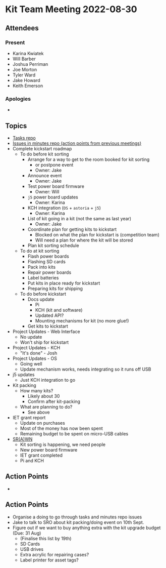 # Kit Team Meeting 2022-08-30

## Attendees

### Present

- Karina Kwiatek
- Will Barber
- Joshua Perriman
- Joe Morton
- Tyler Ward
- Jake Howard
- Keith Emerson

### Apologies

-

## Topics

- [Tasks repo](https://github.com/srobo/tasks/issues?q=is%3Aopen+is%3Aissue+label%3A%22A%3A+Kit%22%2C%22A%3A+Team+Kits%22)
- [Issues in minutes repo (action points from previous meetings)](https://github.com/srobo/kit-team-minutes/issues)
- Complete kickstart roadmap
    - To do before kit sorting
        - Arrange for a way to get to the room booked for kit sorting
            - or postpone event
            - Owner: Jake
        - Announce event
            - Owner: Jake
        - Test power board firmware
            - Owner: Will
        - `j5` power board updates
            - Owner: Karina
        - KCH integration (`OS` + `astoria` + `j5`)
            - Owner: Karina
        - List of kit going in a kit (not the same as last year)
            - Owner: Jake
        - Coordinate plan for getting kits to kickstart
            - Blocked on what the plan for kickstart is (competition team)
            - Will need a plan for where the kit will be stored
        - Plan kit sorting schedule
    - To do at kit sorting
        - Flash power boards
        - Flashing SD cards
        - Pack into kits
        - Repair power boards
        - Label batteries
        - Put kits in place ready for kickstart
        - Preparing kits for shipping
    - To do before kickstart
        - Docs update
            - Pi
            - KCH (kit and software)
            - Updated API?
            - Mounting mechanisms for kit (no more glue!)
        - Get kits to kickstart
- Project Updates - Web Interface
    - No update
    - Won't ship for kickstart
- Project Updates - KCH
    - "It's done" - Josh
- Project Updates - OS
    - Going well
    - Update mechanism works, needs integrating so it runs off USB
- j5 updates
    - Just KCH integration to go
- Kit packing
    - How many kits?
        - Likely about 30
        - Confirm after kit-packing
    - What are planning to do?
        - See above
- IET grant report
    - Update on purchases
    - Most of the money has now been spent
    - Remaining budget to be spent on micro-USB cables
- [SR(A)WN](https://github.com/srobo/srawn/issues)
    - Kit sorting is happening, we need people
    - New power board firmware
    - IET grant completed
    - Pi and KCH


## Action Points

- 



## Action Points

- Organise a doing to go through tasks and minutes repo issues 
- Jake to talk to SRO about kit packing/doing event on 10th Sept.
- Figure out if we want to buy anything extra with the kit upgrade budget (Due: 31 Aug)
    - (Finalise this list by 19th)
    - SD Cards
    - USB drives
    - Extra acrylic for repairing cases?
    - Label printer for asset tags?


